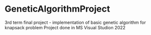 # GeneticAlgorithmProject
3rd term final project - implementation of basic genetic algorithm for knapsack problem
Project done in MS Visual Studion 2022
